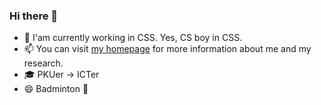 ### Hi there 👋

- 🔭 I'am currently working in CSS. Yes, CS boy in CSS.
- 📫 You can visit [my homepage](https://huangjunjie-cs.github.io) for more information about me and my research.
- 🎓 PKUer -> ICTer
- 😄 Badminton 🏸️

<!--
**huangjunjie-cs/huangjunjie-cs** is a ✨ _special_ ✨ repository because its `README.md` (this file) appears on your GitHub profile.

Here are some ideas to get you started:

- 🔭 I’m currently working on ...
- 🌱 I’m currently learning ...
- 👯 I’m looking to collaborate on ...
- 🤔 I’m looking for help with ...
- 💬 Ask me about ...
- 📫 How to reach me: ...
- 😄 Pronouns: ...
- ⚡ Fun fact: ...
-->
